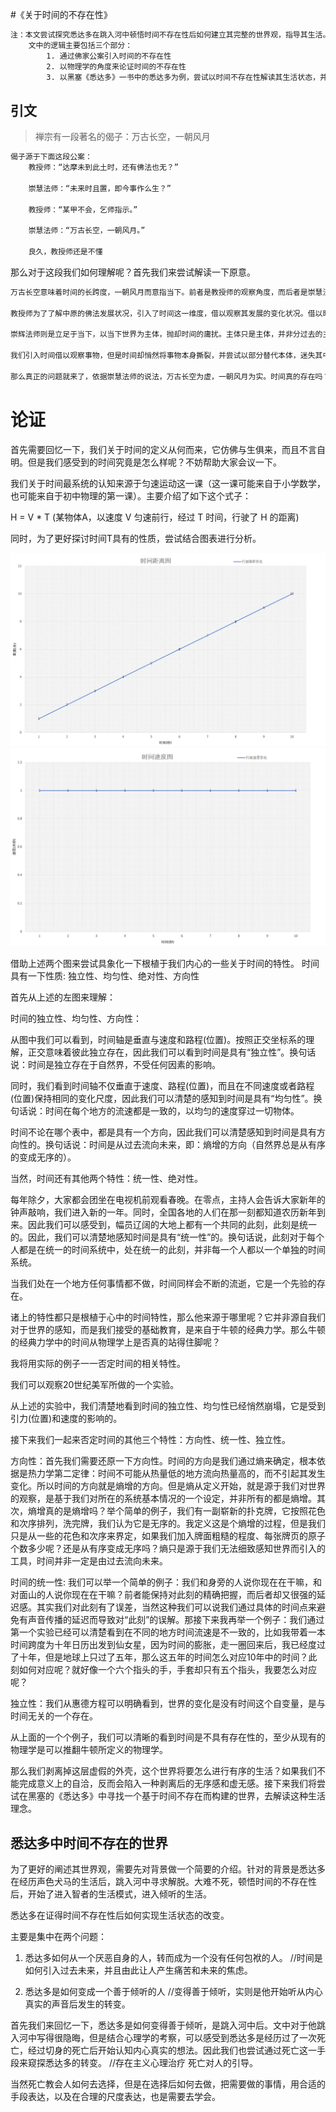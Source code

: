 #《关于时间的不存在性》
```txt
注：本文尝试探究悉达多在跳入河中顿悟时间不存在性后如何建立其完整的世界观，指导其生活。
    文中的逻辑主要包括三个部分：
        1. 通过佛家公案引入时间的不存在性
        2. 以物理学的角度来论证时间的不存在性
        3. 以黑塞《悉达多》一书中的悉达多为例，尝试以时间不存在性解读其生活状态，并尝试基于此原理构建一个世界观。
```

## 引文

> 禅宗有一段著名的偈子：万古长空，一朝风月

```txt
偈子源于下面这段公案：
    教授师：“达摩未到此土时，还有佛法也无？”

    崇慧法师：“未来时且置，即今事作么生？”

    教授师：“某甲不会，乞师指示。”

    崇慧法师：“万古长空，一朝风月。”

    良久，教授师还是不懂
```
那么对于这段我们如何理解呢？首先我们来尝试解读一下原意。
```txt
万古长空意味着时间的长跨度，一朝风月而意指当下。前者是教授师的观察角度，而后者是崇慧法师的观察角度。

教授师为了了解中原的佛法发展状况，引入了时间这一维度，借以观察其发展的变化状况。借以时间将主体分为多段，来观察每一段的性质，所以有了达摩来之前，达摩来之后这一说法。

崇辉法师则是立足于当下，以当下世界为主体，抛却时间的庸扰。主体只是主体，并非分过去的主体、现在的主体、未来的主体。这不过是我们观察的障碍，耽误我们与当下世界的圆融统一。中原的佛法从来就不分达摩来之前，达摩来之后，中原的佛法与时间无关，从来都存在。亦如《杂阿含经》中所言：“若佛出世，若未出世，此法常在”。佛法一直都在中原大地存在，同样每个人身上亦是如此，每个人身上都有佛性，自性成佛。

我们引入时间借以观察事物，但是时间却悄然将事物本身撕裂，并尝试以部分替代本体，迷失其中。这一切的一切都是在侵蚀事物的本质。抛去时间的外壳，我们才得以观察事物的本质内容。

那么真正的问题就来了，依据崇慧法师的说法，万古长空为虚，一朝风月为实。时间真的存在吗？
```
# 论证

首先需要回忆一下，我们关于时间的定义从何而来，它仿佛与生俱来，而且不言自明。但是我们感受到的时间究竟是怎么样呢？不妨帮助大家会议一下。

我们关于时间最系统的认知来源于匀速运动这一课（这一课可能来自于小学数学，也可能来自于初中物理的第一课）。主要介绍了如下这个式子：

H = V * T (某物体A，以速度 V 匀速前行，经过 T 时间，行驶了 H 的距离) 

同时，为了更好探讨时间T具有的性质，尝试结合图表进行分析。

![匀速运动的表](./.img/2022-01-28_11-32-02.png)
![匀速运动的表](./.img/2022-01-28_11-48-23.png)

借助上述两个图来尝试具象化一下根植于我们内心的一些关于时间的特性。
时间具有一下性质: 独立性、均匀性、绝对性、方向性


首先从上述的左图来理解：

时间的独立性、均匀性、方向性：

从图中我们可以看到，时间轴是垂直与速度和路程(位置)。按照正交坐标系的理解，正交意味着彼此独立存在，因此我们可以看到时间是具有“独立性”。换句话说：时间是独立存在于自然界，不受任何因素的影响。

同时，我们看到时间轴不仅垂直于速度、路程(位置)，而且在不同速度或者路程(位置)保持相同的变化尺度，因此我们可以清楚的感知到时间是具有“均匀性”。换句话说：时间在每个地方的流速都是一致的，以均匀的速度穿过一切物体。

时间不论在哪个表中，都是具有一个方向，因此我们可以清楚感知到时间是具有方向性的。换句话说：时间是从过去流向未来，即：熵增的方向（自然界总是从有序的变成无序的）。

当然，时间还有其他两个特性：统一性、绝对性。

每年除夕，大家都会团坐在电视机前观看春晚。在零点，主持人会告诉大家新年的钟声敲响，我们进入新的一年。同时，全国各地的人们在那一刻都知道农历新年到来。因此我们可以感受到，幅员辽阔的大地上都有一个共同的此刻，此刻是统一的。因此，我们可以清楚地感知时间是具有“统一性”的。换句话说，此刻对于每个人都是在统一的时间系统中，处在统一的此刻，并非每一个人都以一个单独的时间系统。

当我们处在一个地方任何事情都不做，时间同样会不断的流逝，它是一个先验的存在。


诸上的特性都只是根植于心中的时间特性，那么他来源于哪里呢？它并非源自我们对于世界的感知，而是我们接受的基础教育，是来自于牛顿的经典力学。那么牛顿的经典力学中的时间从物理学上是否真的站得住脚呢？

我将用实际的例子一一否定时间的相关特性。

我们可以观察20世纪美军所做的一个实验。

从上述的实验中，我们清楚地看到时间的独立性、均匀性已经悄然崩塌，它是受到引力(位置)和速度的影响的。

接下来我们一起来否定时间的其他三个特性：方向性、统一性、独立性。

方向性：首先我们需要还原一下方向性。时间的方向是我们通过熵来确定，根本依据是热力学第二定律：时间不可能从热量低的地方流向热量高的，而不引起其发生变化。所以时间的方向就是熵增的方向。但是熵从定义开始，就是源于我们对世界的观察，是基于我们对所在的系统基本情况的一个设定，并非所有的都是熵增。其次，熵增真的是熵增吗？举个简单的例子，我们有一副崭新的扑克牌，它按照花色和次序排列，洗完牌，我们认为它是无序的。我定义这是个熵增的过程，但是我们只是从一些的花色和次序来界定，如果我们加入牌面粗糙的程度、每张牌页的原子个数多少呢？还是从有序变成无序吗？熵只是源于我们无法细致感知世界而引入的工具，时间并非一定是由过去流向未来。


时间的统一性: 我们可以举一个简单的例子：我们和身旁的人说你现在在干嘛，和对面山的人说你现在在干嘛？前者能保持对此刻的精确把握，而后者却又很强的延迟感。其实我们对此刻有了误差，当然这种我们可以说我们通过具体的时间点来避免有声音传播的延迟而导致对“此刻”的误解。那接下来我再举一个例子：我们通过第一个实验已经可以清楚看到在不同的地方时间流速是不一致的，比如我带着一本时间跨度为十年日历出发到仙女星，因为时间的膨胀，走一圈回来后，我已经度过了十年，但是地球上只过了五年，那么这五年的时间怎么对应10年中的时间？此刻如何对应呢？就好像一个六个指头的手，手套却只有五个指头，我要怎么对应呢？



独立性：我们从惠德方程可以明确看到，世界的变化是没有时间这个自变量，是与时间无关的一个存在。


从上面的一个个例子，我们可以清晰的看到时间是不具有存在性的，至少从现有的物理学是可以推翻牛顿所定义的物理学。

那么我们剥离掉这层虚假的外壳，这个世界将要怎么进行有序的生活？如果我们不能完成意义上的自洽，反而会陷入一种剥离后的无序感和虚无感。接下来我们将尝试在黑塞的《悉达多》中寻找一个基于时间不存在而构建的世界，去解读这种生活理念。

## 悉达多中时间不存在的世界

为了更好的阐述其世界观，需要先对背景做一个简要的介绍。针对的背景是悉达多在经历声色犬马的生活后，跳入河中寻求解脱。大难不死，顿悟时间的不存在性后，开始了进入智者的生活模式，进入倾听的生活。

悉达多在证得时间不存在性后如何实现生活状态的改变。

主要是集中在两个问题：
1. 悉达多如何从一个厌恶自身的人，转而成为一个没有任何包袱的人。
//时间是如何引入过去未来，并且由此让人产生痛苦和未来的焦虑。


2. 悉达多是如何变成一个善于倾听的人
//变得善于倾听，实则是他开始听从内心真实的声音后发生的转变。

首先我们来回忆一下，悉达多是如何变得善于倾听，是跳入河中后。文中对于他跳入河中写得很隐晦，但是结合心理学的考察，可以感受到悉达多是经历过了一次死亡，经过切身的死亡后开始认知内心真实的想法。因此我们也尝试通过死亡这一手段来窥探悉达多的转变。
//存在主义心理治疗 死亡对人的引导。


当然死亡教会人如何去选择，但是在选择后如何去做，把需要做的事情，用合适的手段表达，以及在合理的尺度表达，也是需要去学会。











